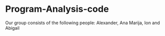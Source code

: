 # Program-Analysis-code
Our group consists of the following people:
Alexander, Ana Marija, Ion and Abigail
